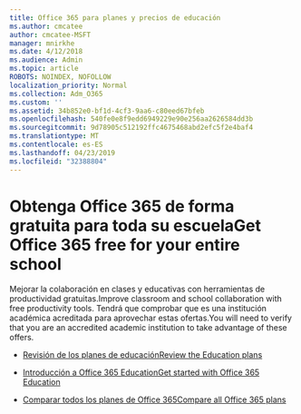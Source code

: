 ```yaml
---
title: Office 365 para planes y precios de educación
ms.author: cmcatee
author: cmcatee-MSFT
manager: mnirkhe
ms.date: 4/12/2018
ms.audience: Admin
ms.topic: article
ROBOTS: NOINDEX, NOFOLLOW
localization_priority: Normal
ms.collection: Adm_O365
ms.custom: ''
ms.assetid: 34b852e0-bf1d-4cf3-9aa6-c80eed67bfeb
ms.openlocfilehash: 540fe0e8f9edd6949229e90e256aa2626584dd3b
ms.sourcegitcommit: 9d78905c512192ffc4675468abd2efc5f2e4baf4
ms.translationtype: MT
ms.contentlocale: es-ES
ms.lasthandoff: 04/23/2019
ms.locfileid: "32388804"
---
```

# <a name="get-office-365-free-for-your-entire-school"></a><span data-ttu-id="80009-102">Obtenga Office 365 de forma gratuita para toda su escuela</span><span class="sxs-lookup"><span data-stu-id="80009-102">Get Office 365 free for your entire school</span></span>

<span data-ttu-id="80009-103">Mejorar la colaboración en clases y educativas con herramientas de productividad gratuitas.</span><span class="sxs-lookup"><span data-stu-id="80009-103">Improve classroom and school collaboration with free productivity tools.</span></span> <span data-ttu-id="80009-104">Tendrá que comprobar que es una institución académica acreditada para aprovechar estas ofertas.</span><span class="sxs-lookup"><span data-stu-id="80009-104">You will need to verify that you are an accredited academic institution to take advantage of these offers.</span></span>
  
- [<span data-ttu-id="80009-105">Revisión de los planes de educación</span><span class="sxs-lookup"><span data-stu-id="80009-105">Review the Education plans</span></span>](https://products.office.com/academic/compare-office-365-education-plans)
    
- [<span data-ttu-id="80009-106">Introducción a Office 365 Education</span><span class="sxs-lookup"><span data-stu-id="80009-106">Get started with Office 365 Education</span></span>](https://support.office.com/article/ab02abe5-a1ee-458c-b749-5b44416ccf1)
    
- [<span data-ttu-id="80009-107">Comparar todos los planes de Office 365</span><span class="sxs-lookup"><span data-stu-id="80009-107">Compare all Office 365 plans</span></span>](https://products.office.com/business/compare-more-office-365-for-business-plans)
    

